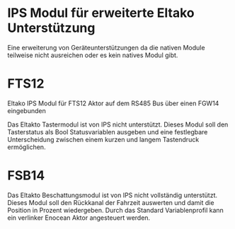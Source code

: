 # IPS Modul für erweiterte Eltako Unterstützung
Eine erweiterung von Geräteunterstützungen da die nativen Module teilweise nicht ausreichen oder es kein natives Modul gibt.

# FTS12
Eltako IPS Modul für FTS12 Aktor auf dem RS485 Bus über einen FGW14 eingebunden

Das Eltakto Tastermodul ist von IPS nicht unterstützt. Dieses Modul soll den Tasterstatus als Bool Statusvariablen ausgeben und eine festlegbare Unterscheidung zwischen einem kurzen und langem Tastendruck ermöglichen.

# FSB14
Das Eltakto Beschattungsmodul ist von IPS nicht vollständig unterstützt. Dieses Modul soll den Rückkanal der Fahrzeit auswerten und damit die Position in Prozent wiedergeben. Durch das Standard Variablenprofil kann ein verlinker Enocean Aktor angesteuert werden.
